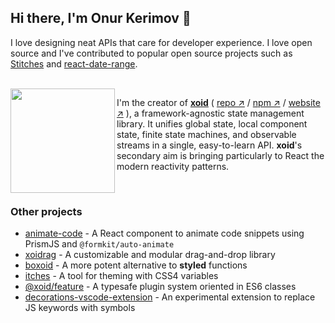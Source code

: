 ## Hi there, I'm Onur Kerimov 👋

<!-- <table>
  <thead></thead>
  <tbody>
  <tr><td>
      I'm currently looking for a job in the US and the EU area. <a href="https://onurkerimov.github.io/cv/">See my CV here</a>.
  </td></tr>
  </tbody>
</table> -->

I love designing neat APIs that care for developer experience. I love open source and I've contributed to popular open source projects such as [Stitches](https://github.com/stitchesjs/stitches/pull/1051) and [react-date-range](https://github.com/hypeserver/react-date-range/commits?author=onurkerimov).

</br>

<a href="https://xoid.dev">
  <img width="167" src="https://raw.githubusercontent.com/onurkerimov/xoid/master/assets/logo-full.svg" align="left" />
</a>
      
I'm the creator of [**xoid**](https://github.com/xoidlabs/xoid) ( [repo ↗︎](https://github.com/xoidlabs/xoid) / [npm ↗︎](https://www.npmjs.com/package/xoid) / [website ↗︎](https://xoid.dev) ), a framework-agnostic state management library. It unifies global state, local component state, finite state machines, and observable streams in a single, easy-to-learn API. **xoid**'s secondary aim is bringing particularly to React the modern reactivity patterns.

</br>

### Other projects
- [animate-code](https://github.com/onurkerimov/animate-code) - A React component to animate code snippets using PrismJS and `@formkit/auto-animate`
- [xoidrag](https://github.com/xoidlabs/xoidrag) - A customizable and modular drag-and-drop library
- [boxoid](https://github.com/onurkerimov/boxoid) - A more potent alternative to **styled** functions
- [itches](https://github.com/onurkerimov/itches) - A tool for theming with CSS4 variables
- [@xoid/feature](https://github.com/xoidlabs/feature) - A typesafe plugin system oriented in ES6 classes
- [decorations-vscode-extension](https://github.com/onurkerimov/decorations-vscode-extension) - An experimental extension to replace JS keywords with symbols
